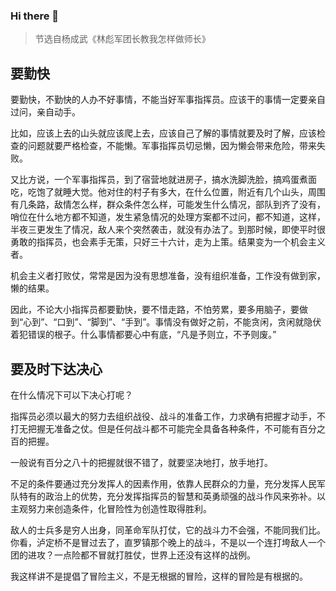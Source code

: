 ### Hi there 👋

<!--
**elia-is-me/elia-is-me** is a ✨ _special_ ✨ repository because its `README.md` (this file) appears on your GitHub profile.

Here are some ideas to get you started:

- 🔭 I’m currently working on ...
- 🌱 I’m currently learning ...
- 👯 I’m looking to collaborate on ...
- 🤔 I’m looking for help with ...
- 💬 Ask me about ...
- 📫 How to reach me: ...
- 😄 Pronouns: ...
- ⚡ Fun fact: ...
-->

> 节选自杨成武《林彪军团长教我怎样做师长》
## 要勤快

要勤快，不勤快的人办不好事情，不能当好军事指挥员。应该干的事情一定要亲自过问，亲自动手。

比如，应该上去的山头就应该爬上去，应该自己了解的事情就要及时了解，应该检查的问题就要严格检查，不能懒。军事指挥员切忌懒，因为懒会带来危险，带来失败。

又比方说，一个军事指挥员，到了宿营地就进房子，搞水洗脚洗脸，搞鸡蛋煮面吃，吃饱了就睡大觉。他对住的村子有多大，在什么位置，附近有几个山头，周围有几条路，敌情怎么样，群众条件怎么样，可能发生什么情况，部队到齐了没有，哨位在什么地方都不知道，发生紧急情况的处理方案都不过问，都不知道，这样，半夜三更发生了情况，敌人来个突然袭击，就没有办法了。到那时候，即使平时很勇敢的指挥员，也会素手无策，只好三十六计，走为上策。结果变为一个机会主义者。

机会主义者打败仗，常常是因为没有思想准备，没有组织准备，工作没有做到家，懒的结果。

因此，不论大小指挥员都要勤快，要不惜走路，不怕劳累，要多用脑子，要做到“心到”、“口到”、“脚到”、“手到”。事情没有做好之前，不能贪闲，贪闲就隐伏着犯错误的根子。什么事情都要心中有底，“凡是予则立，不予则废。”

## 要及时下达决心

在什么情况下可以下决心打呢？

指挥员必须以最大的努力去组织战役、战斗的准备工作，力求确有把握才动手，不打无把握无准备之仗。但是任何战斗都不可能完全具备各种条件，不可能有百分之百的把握。

一般说有百分之八十的把握就很不错了，就要坚决地打，放手地打。

不足的条件要通过充分发挥人的因素作用，依靠人民群众的力量，充分发挥人民军队特有的政治上的优势，充分发挥指挥员的智慧和英勇顽强的战斗作风来弥补。以主观努力来创造条件，化冒险性为创造性取得胜利。

敌人的士兵多是穷人出身，同革命军队打仗，它的战斗力不会强，不能同我们比。你看，泸定桥不是冒过去了，直罗镇那个晚上的战斗，不是以一个连打垮敌人一个团的进攻？一点险都不冒就打胜仗，世界上还没有这样的战例。

我这样讲不是提倡了冒险主义，不是无根据的冒险，这样的冒险是有根据的。
